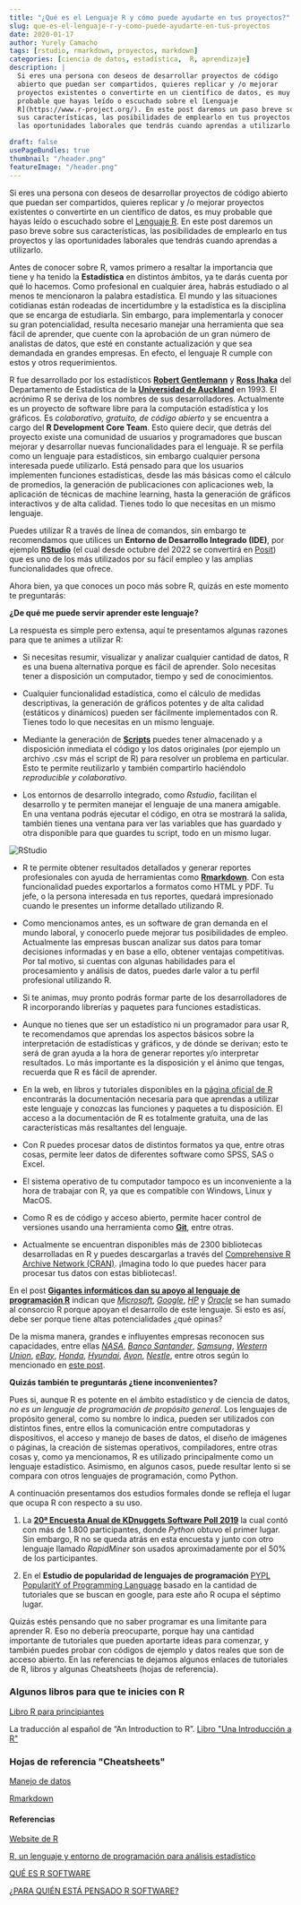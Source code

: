 ```yaml
---
title: "¿Qué es el Lenguaje R y cómo puede ayudarte en tus proyectos?"
slug: que-es-el-lenguaje-r-y-como-puede-ayudarte-en-tus-proyectos
date: 2020-01-17
author: Yurely Camacho
tags: [rstudio, rmarkdown, proyectos, markdown]
categories: [ciencia de datos, estadística,  R, aprendizaje]
description: |
  Si eres una persona con deseos de desarrollar proyectos de código
  abierto que puedan ser compartidos, quieres replicar y /o mejorar
  proyectos existentes o convertirte en un científico de datos, es muy
  probable que hayas leído o escuchado sobre el [Lenguaje
  R](https://www.r-project.org/). En este post daremos un paso breve sobre
  sus características, las posibilidades de emplearlo en tus proyectos y
  las oportunidades laborales que tendrás cuando aprendas a utilizarlo.

draft: false
usePageBundles: true
thumbnail: "/header.png"
featureImage: "/header.png"
---
```


<!-- # ¿Qué es el Lenguaje R y cómo puede ayudarte en tus proyectos? -->
<!-- **Por Yurely Camacho** -->

Si eres una persona con deseos de desarrollar proyectos de código
abierto que puedan ser compartidos, quieres replicar y /o mejorar
proyectos existentes o convertirte en un científico de datos, es muy
probable que hayas leído o escuchado sobre el [Lenguaje
R](https://www.r-project.org/). En este post daremos un paso breve sobre
sus características, las posibilidades de emplearlo en tus proyectos y
las oportunidades laborales que tendrás cuando aprendas a utilizarlo.

<!-- TEASER_END -->

Antes de conocer sobre R, vamos primero a resaltar la importancia que
tiene y ha tenido la **Estadística** en distintos ámbitos, ya te darás
cuenta por qué lo hacemos. Como profesional en cualquier área, habrás
estudiado o al menos te mencionaron la palabra estadística. El mundo y
las situaciones cotidianas están rodeadas de incertidumbre y la
estadística es la disciplina que se encarga de estudiarla. Sin embargo,
para implementarla y conocer su gran potencialidad, resulta necesario
manejar una herramienta que sea fácil de aprender, que cuente con la
aprobación de un gran número de analistas de datos, que esté en
constante actualización y que sea demandada en grandes empresas. En
efecto, el lenguaje R cumple con estos y otros requerimientos.

R fue desarrollado por los estadísticos [**Robert
Gentlemann**](https://en.wikipedia.org/wiki/Robert_Gentleman\_(statistician))
y [**Ross Ihaka**](https://en.wikipedia.org/wiki/Ross_Ihaka) del
Departamento de Estadística de la [**Universidad de
Auckland**](http://www.nuevazelanda.cl/universidades/university-of-auckland.htm)
en 1993. El acrónimo R se deriva de los nombres de sus desarrolladores.
Actualmente es un proyecto de software libre para la computación
estadística y los gráficos. Es *colaborativo, gratuito, de código
abierto* y se encuentra a cargo del **R Development Core Team**. Esto
quiere decir, que detrás del proyecto existe una comunidad de usuarios y
programadores que buscan mejorar y desarrollar nuevas funcionalidades
para el lenguaje. R se perfila como un lenguaje para estadísticos, sin
embargo cualquier persona interesada puede utilizarlo. Está pensado para
que los usuarios implementen funciones estadísticas, desde las más
básicas como el cálculo de promedios, la generación de publicaciones con
aplicaciones web, la aplicación de técnicas de machine learning, hasta
la generación de gráficos interactivos y de alta calidad. Tienes todo lo
que necesitas en un mismo lenguaje.

Puedes utilizar R a través de línea de comandos, sin embargo te
recomendamos que utilices un **Entorno de Desarrollo Integrado (IDE)**,
por ejemplo [**RStudio**](https://rstudio.com/) (el cual desde octubre
del 2022 se convertirá en [Posit](https://posit.co/)) que es uno de los
más utilizados por su fácil empleo y las amplias funcionalidades que
ofrece.

Ahora bien, ya que conoces un poco más sobre R, quizás en este momento
te preguntarás:

**¿De qué me puede servir aprender este lenguaje?**

La respuesta es simple pero extensa, aquí te presentamos algunas razones
para que te animes a utilizar R:

- Si necesitas resumir, visualizar y analizar cualquier cantidad de
  datos, R es una buena alternativa porque es fácil de
  aprender. Solo necesitas tener a disposición un computador, tiempo y
  sed de conocimientos.

- Cualquier funcionalidad estadística, como el cálculo de medidas
  descriptivas, la generación de gráficos potentes y de alta calidad
  (estáticos y dinámicos) pueden ser fácilmente implementados con R.
  Tienes todo lo que necesitas en un mismo lenguaje.

- Mediante la generación de
  [**Scripts**](https://es.wikipedia.org/wiki/Script) puedes tener
  almacenado y a disposición inmediata el código y los datos originales
  (por ejemplo un archivo .csv más el script de R) para resolver un
  problema en particular. Esto te permite reutilizarlo y también
  compartirlo haciéndolo *reproducible y colaborativo*.

- Los entornos de desarrollo integrado, como *Rstudio*, facilitan el
  desarrollo y te permiten manejar el lenguaje de una manera amigable.
  En una ventana podrás ejecutar el código, en otra se mostrará la
  salida, también tienes una ventana para ver las variables que has
  guardado y otra disponible para que guardes tu script, todo en un
  mismo lugar.

![RStudio](img/RStudio.png)

- R te permite obtener resultados detallados y generar reportes
  profesionales con ayuda de herramientas como
  [**Rmarkdown**](https://rmarkdown.rstudio.com/). Con esta
  funcionalidad puedes exportarlos a formatos como HTML y PDF. Tu jefe,
  o la persona interesada en tus reportes, quedará impresionado cuando
  le presentes un informe detallado utilizando R.

- Como mencionamos antes, es un software de gran demanda en el mundo
  laboral, y conocerlo puede mejorar tus posibilidades de empleo.
  Actualmente las empresas buscan analizar sus datos para tomar
  decisiones informadas y en base a ello, obtener ventajas competitivas.
  Por tal motivo, si cuentas con algunas habilidades para el
  procesamiento y análisis de datos, puedes darle valor a tu perfil
  profesional utilizando R.

- Si te animas, muy pronto podrás formar parte de los desarrolladores de
  R incorporando librerías y paquetes para funciones estadísticas.

- Aunque no tienes que ser un estadístico ni un programador para usar R,
  te recomendamos que aprendas los aspectos básicos sobre la
  interpretación de estadísticas y gráficos, y de dónde se derivan; esto
  te será de gran ayuda a la hora de generar reportes y/o interpretar
  resultados. Lo más importante es la disposición y el ánimo que tengas,
  recuerda que R es fácil de aprender.

- En la web, en libros y tutoriales disponibles en la [página oficial de
  R](https://www.r-project.org/) encontrarás la documentación necesaria
  para que aprendas a utilizar este lenguaje y conozcas las funciones y
  paquetes a tu disposición. El acceso a la documentación de R es
  totalmente gratuita, una de las características más resaltantes del
  lenguaje.

- Con R puedes procesar datos de distintos formatos ya que, entre otras
  cosas, permite leer datos de diferentes software como SPSS, SAS o
  Excel.

- El sistema operativo de tu computador tampoco es un inconveniente a la
  hora de trabajar con R, ya que es compatible con Windows, Linux y
  MacOS.

- Como R es de código y acceso abierto, permite hacer control de
  versiones usando una herramienta como
  [**Git**](https://git-scm.com/), entre otras.

- Actualmente se encuentran disponibles más de 2300 bibliotecas
  desarrolladas en R y puedes descargarlas a través del [Comprehensive R
  Archive Network (CRAN)](https://cran.r-project.org/mirrors.html).
  ¡Imagina todo lo que puedes hacer para procesar tus datos con estas
  bibliotecas!.

En el post [**Gigantes informáticos dan su apoyo al lenguaje de
programación
R**](https://diarioti.com/gigantes-informaticos-dan-su-apoyo-al-lenguaje-de-programacion-r/88705)
indican que [*Microsoft*](https://www.microsoft.com/es-ve),
[*Google*](https://about.google/),
[*HP*](http://welcome.hp.com/country/us/en/c/welcome.html) y
[*Oracle*](https://www.oracle.com/index.html) se han sumado al consorcio
R porque apoyan el desarrollo de este lenguaje. Si esto es así, debe ser
porque tiene altas potencialidades ¿qué opinas?

De la misma manera, grandes e influyentes empresas reconocen sus
capacidades, entre ellas [*NASA*](https://www.nasa.gov/), [*Banco
Santander*](https://www.santander.com/es/home),
[*Samsung*](https://www.samsung.com/), [*Western
Union*](https://www.westernunion.com/ve/es/home.html),
[*eBay*](https://ve.ebay.com/), [*Honda*](https://www.honda.com/),
[*Hyundai*](https://www.hyundai.es/), [*Avon*](https://www.avon.com/),
[*Nestle*](https://www.nestle.com/), entre otros según lo mencionado en
[este
post](https://www.maximaformacion.es/blog-dat/para-quien-esta-pensado-r-software/).

**Quizás también te preguntarás ¿tiene inconvenientes?**

Pues si, aunque R es potente en el ámbito estadístico y de ciencia de
datos, *no es un lenguaje de programación de propósito general*. Los
lenguajes de propósito general, como su nombre lo indica, pueden ser
utilizados con distintos fines, entre ellos la comunicación entre
computadoras y dispositivos, el acceso y manejo de bases de datos, el
diseño de imágenes o páginas, la creación de sistemas operativos,
compiladores, entre otras cosas y, como ya mencionamos, R es utilizado
principalmente como un lenguaje estadístico. Asimismo, en algunos casos,
puede resultar lento si se compara con otros lenguajes de programación,
como Python.

A continuación presentamos dos estudios formales donde se refleja el
lugar que ocupa R con respecto a su uso.

1. La [**20ª Encuesta Anual de KDnuggets Software Poll
   2019**](https://www.kdnuggets.com/2019/05/poll-top-data-science-machine-learning-platforms.html)
   la cual contó con más de 1.800 participantes, donde *Python* obtuvo
   el primer lugar. Sin embargo, R no se queda atrás en esta encuesta y
   junto con otro lenguaje llamado *RapidMiner* son usados
   aproximadamente por el 50% de los participantes.

1. En el **Estudio de popularidad de lenguajes de programación** [PYPL
   PopularitY of Programming Language](https://pypl.github.io/PYPL.html)
   basado en la cantidad de tutoriales que se buscan en google, para
   este año R ocupa el séptimo lugar.

Quizás estés pensando que no saber programar es una limitante para
aprender R. Eso no debería preocuparte, porque hay una cantidad
importante de tutoriales que pueden aportarte ideas para comenzar, y
también puedes probar con códigos de ejemplo y datos reales que son de
acceso abierto. En las referencias te dejamos algunos enlaces de
tutoriales de R, libros y algunas Cheatsheets (hojas de referencia).

### Algunos libros para que te inicies con R

[Libro R para principiantes](https://cran.r-project.org/doc/contrib/rdebuts_es.pdf)

La traducción al español de “An Introduction to R”. [Libro "Una
Introducción a
R"](https://cran.r-project.org/doc/contrib/R-intro-1.1.0-espanol.1.pdf)

### Hojas de referencia "Cheatsheets"

[Manejo de
datos](https://rstudio.com/wp-content/uploads/2015/03/data-wrangling-spanish.pdf)

[Rmarkdown](https://rstudio.com/wp-content/uploads/2015/03/rmarkdown-spanish.pdf)

#### Referencias

[Website de R](https://www.r-project.org/)

[R, un lenguaje y entorno de programación para análisis
estadístico](https://www.genbeta.com/desarrollo/r-un-lenguaje-y-entorno-de-programacion-para-analisis-estadistico)

[QUÉ ES R
SOFTWARE](http://www.maximaformacion.es/blog-dat/que-es-r-software/)

[¿PARA QUIÉN ESTÁ PENSADO R
SOFTWARE?](https://www.maximaformacion.es/blog-dat/para-quien-esta-pensado-r-software/)
